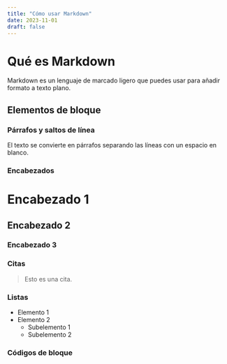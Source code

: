```yaml
---
title: "Cómo usar Markdown"
date: 2023-11-01
draft: false
---
```


# Qué es Markdown

Markdown es un lenguaje de marcado ligero que puedes usar para añadir formato a texto plano.

## Elementos de bloque

### Párrafos y saltos de línea

El texto se convierte en párrafos separando las líneas con un espacio en blanco.

### Encabezados

# Encabezado 1
## Encabezado 2
### Encabezado 3

### Citas

> Esto es una cita.

### Listas

- Elemento 1
- Elemento 2
  - Subelemento 1
  - Subelemento 2

### Códigos de bloque

